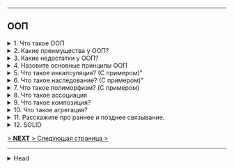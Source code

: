 
---

## ООП 

<details>
        <summary> 1. Что такое ООП</summary>

**ООП** (`объектно-ориентированное программирование`) — это парадигма программирования, 
основанная на использовании **объектов**, которые объединяют данные и **методы** для их обработки. 

Основные принципы: 
* **инкапсуляция**, 
* **наследование**, 
* **полиморфизм** и 
* **абстракция**.

```text

***** из методички *****
"ООП" - методология программирования, основанная на представлении программы в виде совокупности объектов, 
каждый из которых является экземпляром определенного класса, а классы образуют иерархию наследования.

Согласно парадигме ООП программа состоит из объектов, обменивающихся сообщениями. 
Объекты могут обладать состоянием, 
единственный способ изменить состояние объекта - передать ему сообщение,  в ответ на которое, 
объект может изменить собственное состояние.

Класс — это описание еще не созданного объекта, как бы общий шаблон, 
состоящий из полей, методов и конструктора, 
а объект – экземпляр класса, созданный на основе этого описания."
```
---
</details>



<details>
        <summary>2. Какие преимущества у ООП?</summary>

> * **Читаемость** – код структурирован, легче понимать назначения функций.
> 
> * **Быстрая разработка** – удобное создание и использование объектов.
> 
> * **Масштабируемость** – проще реализовать сложный функционал.
> 
> * **Минимизация дублирования** – повторяющийся код выносится в классы.

```text
***** из методички *****
 * Легко читается - не нужно выискивать в коде функции и выяснять, за что они отвечают
 * Быстро пишется - можно быстро создать сущности, с которыми должна работать программа.
 * Простота реализации большого функционала - т.к. на написание кода уходит меньше времени, 
можно гораздо быстрее создать приложение с множеством возможностей
 * Меньше повторений кода - не нужно писать однотипные функции для разных сущностей
```
---
</details>



<details>
        <summary>3. Какие недостатки у ООП?</summary>

> * **Повышенное потребление ресурсов** – дополнительные абстракции снижают производительность.
> 
> * **Сложность освоения** – требует больше времени на изучение.
> 
> * **Избыточность кода** – из-за классов и объектов программа может становиться громоздкой.
> 

```text
***** из методички *****
* Меньше повторений кода - не нужно писать однотипные функции для разных сущностей
* Снижает производительность - многие вещи технически реализованы иначе, 
    поэтому они используют больше ресурсов.
* Сложно начать - парадигма ООП сложнее функционального программирования, 
    поэтому на старт уходит больше времени
```
---
</details>



<details>
        <summary>4. Назовите основные принципы ООП</summary>

> * **Инкапсуляция** – скрытие деталей реализации и управление доступом.
>
> * **Наследование** – создание новых классов на основе существующих.
>
> * **Полиморфизм** – единый интерфейс для разных типов объектов.
>
> * **Абстракция** – выделение ключевых характеристик и скрытие несущественных деталей.
> 

```text
***** из методички *****
Инкапсуляция
Наследование 
Полиморфизм
```
---
</details>



<details>
        <summary>5. Что такое инкапсуляция? (С примером)"</summary>

**Инкапсуляция** – объединение **данных** и **методов**, работающих с ними, в **одном** объекте, 
что защищает их от внешнего вмешательства и ошибок. 

Это позволяет изменять внутренности класса 
без влияния на его использование снаружи.

```text
***** из методички *****
Свойство системы, которое объединяет данные и методы, манипулирующие этими данными, 
а также защищает и то, и другое от внешнего вмешательства или неправильного использования. 

Инкапсуляция - это объединение данных и методов работы с этими данными в одной упаковке («капсуле»). 

Чтобы малейшее изменение в классе не влекло за собой изменение внешнего поведения класса
```
---
</details>



<details>
        <summary>6. Что такое наследование? (С примером)"</summary>

**Наследование** – возможность создания **нового** класса на основе **существующего**,   
при этом новый класс может **наследовать** его свойства и методы, 
**расширяя** или **изменяя** их.

```text
***** из методички *****
Свойство системы, которое позволяет описать новый класс 
на основе уже существующего с частично или полностью заимствованной функциональностью.
```
---
</details>



<details>
        <summary>7. Что такое полиморфизм? (С примером)</summary>

**Полиморфизм** – способность использовать объекты с **одинаковым интерфейсом**, 
не зная их точного **типа** и **внутренней структуры**.    
Это упрощает код, позволяя выполнять **одинаковые** действия с **разными** объектами. 

**Полиморфизм** – позволяет объектам разных классов быть обработанными единообразным способом.

**Полиморфизм** бывает:

* **Динамическим** (_**переопределение** или Полиморфизм времени выполнения_) – поведение 
объектов меняется в зависимости от их **типа**.
* **Статическим** (_**перегрузка** или Полиморфизм компиляции_) – **одна** функция 
работает с **разными** типами данных.
Он позволяет изменять поведение объектов, даже если они обращаются через общий интерфейс.

_Полиморфная **переменная**, это переменная, которая может принимать значения разных типов,   
а полиморфная **функция**, это функция у которой хотя бы один аргумент является полиморфной переменной._

* **Ковариантность типов** - позволяет использовать объекты **производных** классов 
там, где требуется объект **базового** класса.

```text
***** из методички *****
"Полиморфизм – это свойство системы использовать объекты с одинаковым интерфейсом 
без информации о типе и внутренней структуре объекта.

Преимуществом полиморфизма является то, что он помогает снижать сложность программ, 
разрешая использование одного и того же интерфейса для задания единого набора действий. 
Выбор же конкретного действия, в зависимости от ситуации, возлагается на компилятор языка программирования. 
Отсюда следует ключевая особенность полиморфизма - использование объекта производного класса, 
вместо объекта базового (потомки могут изменять родительское поведение, даже если обращение к ним 
будет производиться по ссылке родительского типа).

Полиморфизм бывает динамическим (переопределение) и статическим (перегрузка).

Полиморфная переменная, это переменная, которая может принимать значения разных типов, 
а полиморфная функция, это функция у которой хотя бы один аргумент является полиморфной переменной. 

Выделяют два вида полиморфных функций:

* ad hoc, функция ведет себя по разному для разных типов аргументов 
(например, функция draw() — рисует по разному фигуры разных типов);

* параметрический, функция ведет себя одинаково для аргументов разных типов 
(например, функция add() — одинаково кладет в контейнер элементы разных типов)."
```
---
</details>



<details>
        <summary>8. Что такое ассоциация</summary>

**Ассоциация** – это связь между объектами двух классов, позволяющая им взаимодействовать друг с другом. 
Объекты могут **ссылаться** друг на друга, но при этом остаются **независимыми**.

**Разновидности ассоциации**:

* **Агрегация** – слабая связь, где один объект **может** существовать 
без другого (_например, команда и игрок_).
* **Композиция** – сильная связь, где один объект **не может** существовать 
без другого (_например, дом и комнаты_).

![ассоциация](/ITM/ITM01_Core1/imgs/2025-03-03_18-56-51.png)

**Отношения между классами**
![Отношения между классами](/ITM/ITM01_Core1/imgs/2025-03-03_18-55-00.png)


```text
***** из методички *****
Есть два типа связи между объектами: ассоциация, которая делится на композицию и агрегацию, и наследование.
Ассоциация - обозначает связь между объектами. Например, игрок играет в определенной команде.

Ассоциация означает, что объекты двух классов могут ссылаться один на другой, 
иметь некоторую связь между друг другом. Например Менеджер может выписать Счет. 
Соответственно возникает ассоциация между Менеджером и Счетом. 
Еще пример — Преподаватель и Студент — т.е. какой-то Студент учится у какого-то Преподавателя. 
Ассоциация и есть описание связи между двумя объектами. Студент учится у Преподавателя. 
Идея достаточно простая — два объекта могут быть связаны между собой и это надо как-то описать.

http://java-course.ru/begin/relations/
```
    [ссылка](http://java-course.ru/begin/relations/")

---
</details>



<details>
        <summary>9. Что такое композиция?</summary>

**Композиция** – это **жесткая** связь между объектами, 
где один объект является **неотъемлемой** частью другого 
и **не может** существовать отдельно.

Главные характеристики:

* **Зависимость жизненного цикла**: при удалении главного объекта удаляется и зависимый.
* **Полное управление**: главный объект создает и контролирует подчиненный.

**Пример**: _автомобиль и его двигатель – двигатель принадлежит конкретному автомобилю 
и уничтожается вместе с ним._

```text
***** из методички *****
Композиция — еще более «жесткое отношение, когда объект не только является частью другого объекта, 
но и вообще не может принадлежат еще кому-то. Например Машина и Двигатель. 
Хотя двигатель может быть и без машины, но он вряд ли сможет быть в двух или трех машинах одновременно. 
В отличии от студента, который может входить и в другие группы тоже. 

Например, в класс автомобиля содержит объект класса электрического двигателя:"
"public class ElectricEngine{ }
 
public class Car {
    ElectricEngine engine;
    public Car()
    {
        engine = new ElectricEngine();
    }
}"
При этом класс автомобиля полностью управляет жизненным циклом объекта двигателя. 
При уничтожении объекта автомобиля в области памяти вместе с ним будет уничтожен и объект двигателя. 
И в этом плане объект автомобиля является главным, а объект двигателя - зависимой.
```
---
</details>



<details>
        <summary>10. Что такое агрегация?</summary>

**Агрегация** – это **слабая** связь между объектами, где один объект **может** существовать независимо от другого.

Главные особенности:

* Отношение "**имеет**" (_HAS-A_), но **без** жесткой зависимости.
* Зависимый объект может принадлежать **нескольким** владельцам или существовать отдельно.

**Пример**: _университет и студенты – студент может учиться в университете, но остается самостоятельной сущностью._

```text
***** из методички *****
Агрегация определяет отношение HAS A, но связь слабее чем в композиции, т.к. обьекты равноправны.
```
---
</details>



<details>
        <summary>11. Расскажите про раннее и позднее связывание.</summary>

**Раннее и позднее связывание** относятся к моменту, когда устанавливается связь 
между **вызовом метода** и его **реализацией**.

* **Раннее связывание** (_early binding_) – происходит на этапе **компиляции**.    
Метод известен компилятору, и связь с ним устанавливается заранее.    
Применяется для статических, приватных и финальных методов, а также перегрузок.

* **Позднее связывание** (_late binding_) – устанавливается во время **выполнения** программы.    
Компилятор **не может** заранее определить, какой метод будет вызван.     
Это используется для **переопределенных методов**, а также через **рефлексию**.

При **раннем** связывании используется **тип** переменной,    
а при **позднем** — конкретный **объект**.

```text
***** из методички *****
Связывание есть наличие связи между вызываемым методом программы и написанным кодом.

Ранее связывание
Если метод известен компилятору, то происходит ранее связывание на этапе компиляции (early binding), 
также называют статическим связыванием.

Позднее связывание (late binding) - вызов метода возможен только во время выполнения, 
т.к. у компилятора нет информации, чтобы проверить корректность такого вызова. 
В java это возможно при помощи рефлексии.

Статическое связывание используется для final, перегруженных, приватных, статических методов, 
в то время как динамическое связывание используется для разрешения переопределенных методов. 
Все абстрактные методы разрешаются при помощи динамического связывания.

В случае статического связывания используются не конкретные объекты, а информация о типе, 
то есть используется тип ссылочной переменной. 
С другой стороны, при динамическом связывании для нахождения нужного метода используется конкретный объект.
```
---
</details>



<details>
        <summary>12. SOLID</summary>

> **SOLID** – акроним, представляющий пять принципов объектно-ориентированного проектирования:
>
> * **S (_Single Responsibility Principle_)** – принцип **единственной ответственности**: класс должен решать 
только **одну** задачу, что облегчает модификацию и тестирование.
> 
> * **O (_Open/Closed Principle_)** – принцип **открытости/закрытости**: классы должны быть **открыты 
для расширения**, но **закрыты для модификации**.
> 
> * **L (_Liskov Substitution Principle_)** – принцип **подстановки _Барбары Лисков_**: объекты наследников 
должны **заменять** объекты базового класса **без изменения** поведения программы.
> 
> * **I (_Interface Segregation Principle_)** – принцип **разделения интерфейса**: лучше использовать 
**несколько специализированных** интерфейсов, чем **один универсальный**.
> 
> * **D (_Dependency Inversion Principle_)** – принцип **инверсии зависимостей**: модули должны зависеть 
**от абстракций**, а **не от конкретных реализаций**.
> 

Эти принципы помогают создавать гибкий, расширяемый и легко поддерживаемый код.

```text
***** из методички *****
SOLID — это акроним, образованный из заглавных букв первых пяти принципов ООП и проектирования. 

S(Single Responsibility Principle) - принцип единственной ответственности - каждый класс выполняет лишь одну 
задачу. 
Легкая модификация в будущем, простое тестирование, класс не имеет зависимостей на другие классы.

O(Open Closed Principle) - принцип открытости/закрытости - программные сущности открыты для расширения 
и закрыты для модификации.
Чтобы не сломать логику в классе-родителе, мы унаследуемся от него и реализуем что-то своё, 
и используем свой класс.

L(Liskov’s Substitution Principle) - принцип подстановки барбары лисков -  объекты в программе 
можно заменить их наследниками без изменения свойств программы.

I(Interface Segregation Principle) - принцип разделения интерфейса - много специализированных 
интерфейсов лучше, чем один общий

D(Dependency Inversion Principle) - принцип инверсии зависимостей - зависимость на абстракциях. 
Модули верхних уровней не должны зависеть от модулей нижних уровней. Оба типа модулей должны 
зависеть от абстракций.
Абстракции не должны зависеть от деталей. Детали должны зависеть от абстракций.

Использование: Создание интерфейсов и их реализаций. Пример: терминал оплаты(абстракция) 
и разные карты оплаты.
```
---
</details>

 [> **NEXT** > Следующая страница >](/ITM/ITM01_Core1/2_Core1_Java.md)








---

<details>
        <summary>Head</summary>

```text
***** из методички *****
```
</details>
